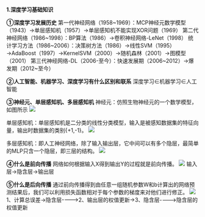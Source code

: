 **1.深度学习基础知识**

**①深度学习发展历史**
第一代神经网络（1958~1969）：MCP神经元数学模型（1943）→单层感知机（1957）→单层感知机不能实现XOR问题（1969）
第二代神经网络（1986~1998）：BP算法（1986）→卷积神经网络-LeNet（1998）
统计学习方法（1986~2006）：决策树方法（1986）→线性SVM（1995）→AdaBoost（1997）→KernelSVM（2000）→随机森林（2001）→图模型（2001）
第三代神经网络-DL（2006-至今）：快速发展期（2006~2012）→爆发期（2012~至今）

**②人工智能、机器学习、深度学习有什么区别和联系**
深度学习∈机器学习∈人工智能

**③神经元、单层感知机、多层感知机**
神经元：仿照生物神经元的一个数学模型，如图所示
![](https://ai-studio-static-online.cdn.bcebos.com/10b4f57d14bb46529d31b3f9d2bddd29fef0c9279aac4ca6a92f40519e06cfad)

单层感知机：单层感知机是二分类的线性分类模型，输入是被感知数据集的特征向量，输出时数据集的类别{+1,-1}。
![](https://ai-studio-static-online.cdn.bcebos.com/858340d1a6ba4edb885426e7db02b01b48bb46c2808b41019ebb0806bcd333fd)

多层感知机：即人工神经网络，除了输入输出层，它中间可以有多个隐层，最简单的MLP只含一个隐层，即三层的结构。
![](https://ai-studio-static-online.cdn.bcebos.com/4c1f497411bc403dbda8ed554ebda5978af835f873b0428482eba38b4a5f60ea)


**④什么是前向传播**
网络如何根据输入X得到输出Y的过程就是前向传播。
![](https://ai-studio-static-online.cdn.bcebos.com/f8b78b9d9a2d43dc8fbfa371e9f0abb14c22591418b04ff5a1a1ce0512164fef)
输入层→隐含层→输出层

**⑤什么是后向传播**
通过前向传播得到由任意一组随机参数W和b计算出的网络预测结果后，我们可以利用损失函数相对于每个参数的梯度来对他们进行修正。
![](https://ai-studio-static-online.cdn.bcebos.com/61bc8186fa7b4916a734874cb62997bb3f1a6987bb2548af89de235e181235b2)
1、计算总误差→隐含层---->2、输出层的权值更新→3、隐含层---->隐含层的权值更新
